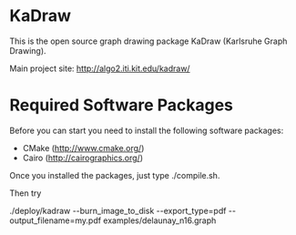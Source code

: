 # KaDraw
This is the open source graph drawing package KaDraw (Karlsruhe Graph Drawing).

Main project site: http://algo2.iti.kit.edu/kadraw/

Required Software Packages
=====

Before you can start you need to install the following software packages:

- CMake (http://www.cmake.org/)
- Cairo (http://cairographics.org/)

Once you installed the packages, just type ./compile.sh.

Then try 

./deploy/kadraw --burn_image_to_disk --export_type=pdf --output_filename=my.pdf examples/delaunay_n16.graph 
